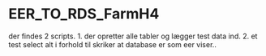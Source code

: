 # EER_TO_RDS_FarmH4
der findes 2 scripts. 1. der opretter alle tabler og lægger test data ind. 2. et test select alt i forhold til skriker at database er som eer viser..
